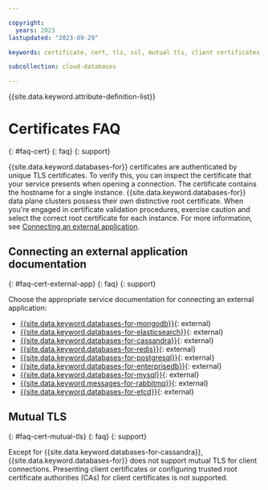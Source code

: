 ```yaml
---

copyright:
  years: 2023
lastupdated: "2023-09-29"

keywords: certificate, cert, tls, ssl, mutual tls, client certificates

subcollection: cloud-databases

---
```


{{site.data.keyword.attribute-definition-list}}

# Certificates FAQ
{: #faq-cert}
{: faq}
{: support}

{{site.data.keyword.databases-for}} certificates are authenticated by unique TLS certificates. To verify this, you can inspect the certificate that your service presents when opening a connection. The certificate contains the hostname for a single instance. {{site.data.keyword.databases-for}} data plane clusters possess their own distinctive root certificate. When you're engaged in certificate validation procedures, exercise caution and select the correct root certificate for each instance. For more information, see [Connecting an external application](#faq-cert-external-app).

## Connecting an external application documentation
{: #faq-cert-external-app}
{: faq}
{: support}

Choose the appropriate service documentation for connecting an external application:

- [{{site.data.keyword.databases-for-mongodb}}](/docs/databases-for-mongodb?topic=databases-for-mongodb-mongodb-external-app){: external}
- [{{site.data.keyword.databases-for-elasticsearch}}](/docs/databases-for-elasticsearch?topic=databases-for-elasticsearch-external-app){: external}
- [{{site.data.keyword.databases-for-cassandra}}](/docs/databases-for-cassandra?topic=databases-for-cassandra-external-app){: external}
- [{{site.data.keyword.databases-for-redis}}](/docs/databases-for-redis?topic=databases-for-redis-external-app){: external}
- [{{site.data.keyword.databases-for-postgresql}}](/docs/databases-for-postgresql?topic=databases-for-postgresql-external-app){: external}
- [{{site.data.keyword.databases-for-enterprisedb}}](/docs/databases-for-enterprisedb?topic=databases-for-enterprisedb-external-app){: external}
- [{{site.data.keyword.databases-for-mysql}}](/docs/databases-for-mysql?topic=databases-for-mysql-external-app){: external}
- [{{site.data.keyword.messages-for-rabbitmq}}](/docs/messages-for-rabbitmq?topic=messages-for-rabbitmq-external-app){: external}
- [{{site.data.keyword.databases-for-etcd}}](/docs/databases-for-etcd?topic=databases-for-etcd-external-app){: external}

## Mutual TLS
{: #faq-cert-mutual-tls}
{: faq}
{: support}

Except for {{site.data.keyword.databases-for-cassandra}}, {{site.data.keyword.databases-for}} does not support mutual TLS for client connections. Presenting client certificates or configuring trusted root certificate authorities (CAs) for client certificates is not supported.
